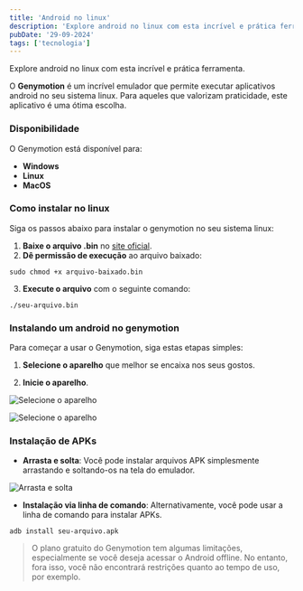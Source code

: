 ```yaml
---
title: 'Android no linux'
description: 'Explore android no linux com esta incrível e prática ferramenta.'
pubDate: '29-09-2024'
tags: ['tecnologia']
---
```


Explore android no linux com esta incrível e prática ferramenta.

O **Genymotion** é um incrível emulador que permite executar aplicativos android no seu sistema linux. Para aqueles que valorizam praticidade, este aplicativo é uma ótima escolha.

### Disponibilidade

O Genymotion está disponível para:

- **Windows**
- **Linux**
- **MacOS**

### Como instalar no linux

Siga os passos abaixo para instalar o genymotion no seu sistema linux:

1. **Baixe o arquivo .bin** no [site oficial](https://www.genymotion.com/product-desktop/download/).
2. **Dê permissão de execução** ao arquivo baixado:

```sudo chmod +x arquivo-baixado.bin```

3. **Execute o arquivo** com o seguinte comando:
  

```./seu-arquivo.bin```

### Instalando um android no genymotion

Para começar a usar o Genymotion, siga estas etapas simples:

1. **Selecione o aparelho** que melhor se encaixa nos seus gostos.
  
2. **Inicie o aparelho**.

![Selecione o aparelho](/003/01.png)

![Selecione o aparelho](/003/02.png)

### Instalação de APKs

- **Arrasta e solta**: Você pode instalar arquivos APK simplesmente arrastando e soltando-os na tela do emulador.

![Arrasta e solta](/003/03.gif)

- **Instalação via linha de comando**: Alternativamente, você pode usar a linha de comando para instalar APKs.

```adb install seu-arquivo.apk```

> O plano gratuito do Genymotion tem algumas limitações, especialmente se você deseja acessar o Android offline. No entanto, fora isso, você não encontrará restrições quanto ao tempo de uso, por exemplo.